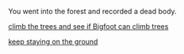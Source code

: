 You went into the forest and recorded a dead body.

[climb the trees and see if Bigfoot can climb trees](uptree.md)


[keep staying on the ground](downtree.md)